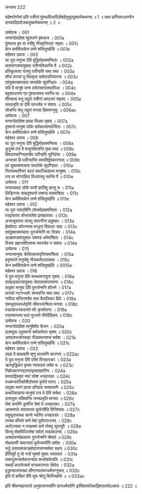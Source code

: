 अध्यायः 222

महेश्वरेणोमां प्रति स्त्रीणां पुंश्चलीत्वादिदोषहेतुभूतदुष्कर्मकथनम् ॥ 1 ॥ तथा प्राणिसाधारण्येन दास्यादिप्रयोजकदुष्कर्मकथनम् ॥ 2 ॥
	
उमोवाच ।	001  
भगवन्देवदेवेश शूलपाणे वृषध्वज ।	001a  
पुंश्चल्य इव या स्त्रीषु नीचवृत्तिरताः स्मृताः ।	001c  
केन कर्मविपाकेन तन्मे शंसितुमर्हसि ॥	001e  
महेश्वर उवाच ।	002  
याः पुरा मनुजा देवि बुद्धिमोहसमन्विताः ।	002a  
कामरागसमायुक्ताः पतीनतिचरन्ति वै ॥	002c  
प्रतिकूलपरा यास्तु पतीन्प्रति यथा तथा ।	003a  
शौचं लज्जां तु विस्मृत्य यथेष्टपरिचारणाः ॥	003c  
एवंयुक्तसमाचारा यमलोके सुदण्डिताः ।	004a  
यदि वै मानुषं जन्म लभेरंस्तास्तथाविधाः ।	004c  
बहुसाधारणा एव पुंश्चल्यश्च भवन्ति ताः ॥	004e  
पौश्चल्यं यत्तु तद्वृत्तं स्त्रीणां कष्टतमं स्मृतम् ।	005a  
ततःप्रभृति ता देवि पतन्त्येव न संशयः ॥	005c  
शोचन्ति चेत्तु तद्वृत्तं मनसा हितमाप्नुयुः ॥	006ac  
उमोवाच ।	007  
भगवन्देवदेवेश प्रमदा विधवा भृशम् ।	007a  
दृश्यन्ते मानुषा लोके सर्वकल्याणवर्जिताः ।	007c  
केन कर्मविपाकेन तन्मे शंसितुमर्हसि ॥	007e  
महेश्वर उवाच ।	008  
याः पुरा मनुजा देवि बुद्धिमोहसमन्विताः ।	008a  
कुटुम्बं तत्र वै पत्युर्नाशयन्ति वृथा तथा ॥	008c  
विषदाश्चाग्निदाश्चैव पतीन्प्रति सुनिर्दयाः ।	009a  
अन्यासां हि पतीन्यान्ति स्वपतिद्वेषकारणात् ॥	009c  
एवं युक्तसमाचारा यमलोके सुदण्डिताः ।	010a  
निरयस्थाश्चिरं कालं कथञ्चित्प्राप्य मानुषम् ।	010c  
तत्र ता भोगरहिता विधवास्तु भवन्ति वै ॥	010e  
उमोवाच ।	011  
भगवन्प्रमदा लोके पत्यौ ज्ञातिषु सत्सु च ।	011a  
लिङ्गिन्यः सम्प्रदृश्यन्ते पाषण्डं मतमाश्रिताः ।	011c  
केन कर्मविपाकेन तन्मे शंसितुमर्हसि ॥	011e  
महेश्वर उवाच ।	012  
याः पुरा भावदोषेणि लोभमोहसमन्विताः ।	012a  
परद्रव्यपरा लोभात्परेषां द्रव्यहारकाः ॥	012c  
अभ्यसूयापरा यास्तु सपत्नीनां प्रदूषकाः ।	013a  
ईर्ष्यापराः कोपनाश्च बन्धूनां विफलाः सदा ॥	013c  
एवंयुक्तसमाचाराः पुनर्जन्मनि ताः स्त्रियः ।	014a  
अलक्षणसमायुक्ताः पाषण्डं धर्ममाश्रिताः ।	014c  
स्त्रियः प्रव्राजशीलाश्च भवन्त्येव न संशयः ॥	014e  
उमोवाच ।	015  
भगवन्मानुषाः केचित्कारुवृत्तिसमाश्रिताः ।	015a  
प्रदृश्यन्ते मनुष्येषु नीचकर्मरतास्तथा ।	015c  
केन कर्मविपाकेन तन्मे शंसितुमर्हति ॥	0015e  
महेश्वर उवाच ।	016  
ये पुरा मनुजा देवि स्तब्धमानयुता भृशम् ।	016a  
दर्पाहङ्कारसंयुक्ताः केवलात्मपरायणाः ॥	016c  
तादृशा मानुषा देवि पुनर्जन्मनि शोभने ।	017a  
कारवो नटगन्धर्वाः सम्भवन्ति यथा तथा ॥	017c  
नापिता बन्दिनश्चैव तथा वैतालिकाः प्रिये ।	018a  
एवम्भूतास्त्वधोवृत्तिं जीवन्त्याश्रित्य मानवाः ॥	018c  
परप्रसाधनकरास्ते परैः कृतवेतनाः ।	019a  
परावमानस्य फलं भुञ्जते पौर्वदैहिकम् ॥	019c  
उमोवाच ।	020  
भगवन्देवदेवेश मानुषेष्वेव केचन ।	020a  
दासभूताः प्रदृश्यन्ते सर्वकर्मपरा भृशम् ॥	020c  
आघातभर्त्सनसहाः पीड्यमानाश्च सर्वशः ।	021a  
केन कर्मविपाकेन तन्मे शंसितुमर्हसि ॥	021c  
महेश्वर उवाच ।	022  
तदहं ते प्रवक्ष्यामि शृणु कल्याणि कारणम् ॥	022ac  
ये पुरा मनुजा देवि परेषां वित्तहारकाः ।	023a  
ऋणवृद्धिकरं कृष्या न्यासदत्तं तथैव च ॥	023c  
निक्षेपकारणाद्दत्तपरद्रव्यापहारिणः ।	024a  
प्रमादाद्विस्मृतं नष्टं परेषां धनहारकाः ॥	024c  
वधबन्धपरिक्लेशैर्दासत्वं कुर्वते परान् ।	025a  
तादृशा मरणं प्राप्ता दण्डिता यमशासनैः ॥	025c  
कथञ्चित्प्राप्य मानुष्यं तत्र ते देवि सर्वथा ।	026a  
दासभूता भविष्यन्ति जन्मप्रभृति मानवाः ॥	026c  
तेषां कर्माणि कुर्वन्ति येषां ते धनहारकाः ।	027a  
आसमाप्तेः स्वपापस्य कुर्वन्तीति विनिश्चयः ॥	027c  
पशुभूतास्तथा चान्ये भवन्ति धनहारकाः ।	028a  
तत्तथा क्षीयते कर्म तेषां पूर्वापराधजम् ।	028c  
अतोऽन्यथा न तच्छक्यं कर्म भोक्तुं सुरासुरैः ॥	028e  
किन्तु मोक्षविधिस्तेषां सर्वता तत्प्रसादनम् ।	029a  
अयथावन्मोक्षकामः पुनर्जन्मनि चेष्यते ॥	029c  
मोक्षकामी यथान्यायं कुर्वन्कर्माणि सर्वशः ।	030a  
भर्तुः प्रसादमाकाङ्क्षेदायासान्सर्वथा सहन् ॥	030c  
प्रीतिपूर्वं तु यो भर्त्रा मुक्तो मुक्तः स्वपापतः ।	031a  
तथाभूतान्कर्मकरान्सदा सन्तोषयेत्पतिः ॥	031c  
यथार्हं कारयेत्कर्म दण्डकारणतः क्षिपेत् ।	032a  
वृद्धान्बालांस्तथा क्षीणान्पालयन्धर्ममाप्नुयात् ॥	032c  
इति ते कथितं देवि भूयः श्रोतुं किमिच्छसि ॥ ॥	033ac  

इति श्रीमन्महाभारते अनुशासनपर्वणि दानधर्मपर्वणि द्वाविंशत्यधिकद्विशततमोऽध्यायः ॥ 222 ॥
